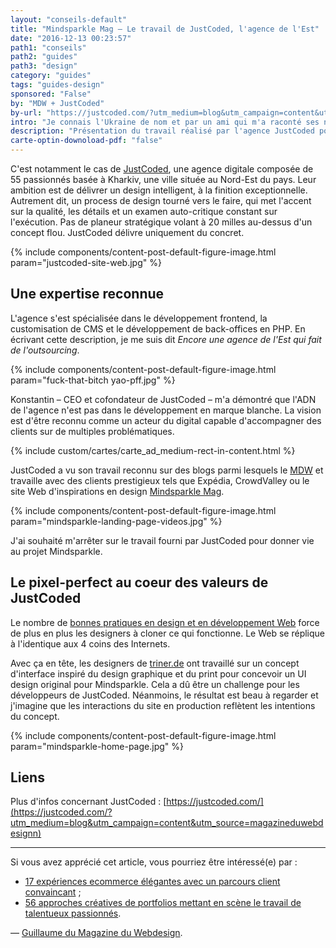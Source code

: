 ```yaml
---
layout: "conseils-default"
title: "Mindsparkle Mag – Le travail de JustCoded, l'agence de l'Est"
date: "2016-12-13 00:23:57"
path1: "conseils"
path2: "guides"
path3: "design"
category: "guides"
tags: "guides-design"
sponsored: "False"
by: "MDW + JustCoded"
by-url: "https://justcoded.com/?utm_medium=blog&utm_campaign=content&utm_source=magazineduwebdesign"
intro: "Je connais l'Ukraine de nom et par un ami qui m'a raconté ses nombreuses péripéties à Odessa – une belle ville bordée par la Mer Noire. Ce grand pays est le théâtre d'une renaissance créative intense depuis la fin des années 2000. De nombreux acteurs du design et du développement Web sont établis en Ukraine. Il suffit de faire un tour sur Dribbble et Behance pour s'en rendre compte."
description: "Présentation du travail réalisé par l'agence JustCoded pour Mindsparkle Mag."
carte-optin-downoload-pdf: "false"
---
```

C'est notamment le cas de [JustCoded](https://justcoded.com/?utm_medium=blog&utm_campaign=content&utm_source=magazineduwebdesign), une agence digitale composée de 55 passionnés basée à Kharkiv, une ville située au Nord-Est du pays. Leur ambition est de délivrer un design intelligent, à la finition exceptionnelle. Autrement dit, un process de design tourné vers le faire, qui met l'accent sur la qualité, les détails et un examen auto-critique constant sur l'exécution. Pas de planeur stratégique volant à 20 milles au-dessus d'un concept flou. JustCoded délivre uniquement du concret.

{% include components/content-post-default-figure-image.html param="justcoded-site-web.jpg" %}

## Une expertise reconnue

L'agence s'est spécialisée dans le développement frontend, la customisation de CMS et le développement de back-offices en PHP. En écrivant cette description, je me suis dit _Encore une agence de l'Est qui fait de l'outsourcing_.

{% include components/content-post-default-figure-image.html param="fuck-that-bitch yao-pff.jpg" %}

Konstantin – CEO et cofondateur de JustCoded – m'a démontré que l'ADN de l'agence n'est pas dans le développement en marque blanche. La vision est d'être reconnu comme un acteur du digital capable d'accompagner des clients sur de multiples problématiques.

{% include custom/cartes/carte_ad_medium-rect-in-content.html %}

JustCoded a vu son travail reconnu sur des blogs parmi lesquels le [MDW](http://www.magazineduwebdesign.com/) et travaille avec des clients prestigieux tels que Expédia, CrowdValley ou le site Web d'inspirations en design [Mindsparkle Mag](http://mindsparklemag.com/).

{% include components/content-post-default-figure-image.html param="mindsparkle-landing-page-videos.jpg" %}

J'ai souhaité m'arrêter sur le travail fourni par JustCoded pour donner vie au projet Mindsparkle.

## Le pixel-perfect au coeur des valeurs de JustCoded

Le nombre de [bonnes pratiques en design et en développement Web](http://www.magazineduwebdesign.com/conseils/guides/) force de plus en plus les designers à cloner ce qui fonctionne. Le Web se réplique à l'identique aux 4 coins des Internets.

Avec ça en tête, les designers de [triner.de](http://triner.de) ont travaillé sur un concept d'interface inspiré du design graphique et du print pour concevoir un UI design original pour Mindsparkle. Cela a dû être un challenge pour les développeurs de JustCoded. Néanmoins, le résultat est beau à regarder et j'imagine que les interactions du site en production reflètent les intentions du concept.

{% include components/content-post-default-figure-image.html param="mindsparkle-home-page.jpg" %}

## Liens

Plus d'infos concernant JustCoded : [https://justcoded.com/](https://justcoded.com/?utm_medium=blog&utm_campaign=content&utm_source=magazineduwebdesignn)

---

Si vous avez apprécié cet article, vous pourriez être intéressé(e) par :

-  [17 expériences ecommerce élégantes avec un parcours client convaincant](http://www.magazineduwebdesign.com/collection/17-exp-riences-ecommerce-l-gantes-novembre-2016/) ;
-  [56 approches créatives de portfolios mettant en scène le travail de talentueux passionnés](http://www.magazineduwebdesign.com/collection/56-approches-cr-atives-de-portfolios-s-lection-automne-2016/).

— [Guillaume du Magazine du Webdesign](https://www.linkedin.com/in/gpalayer).
